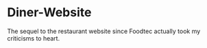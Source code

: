 # Diner-Website
The sequel to the restaurant website since Foodtec actually took my criticisms to heart.
